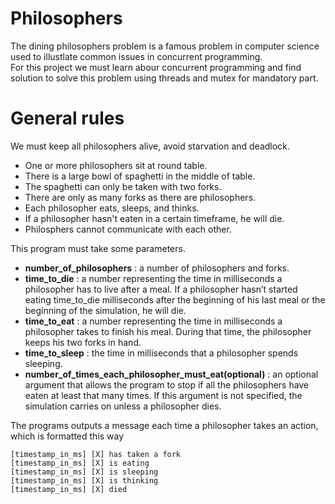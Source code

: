 # Philosophers
The dining philosophers problem is a famous problem in computer science used to illustlate common issues in concurrent programming.  
For this project we must learn abour concurrent programming and find solution to solve this problem using threads and mutex for mandatory part.<br>

# General rules
We must keep all philosophers alive, avoid starvation and deadlock.<br>
+ One or more philosophers sit at round table.
+ There is a large bowl of spaghetti in the middle of table.
+ The spaghetti can only be taken with two forks.
+ There are only as many forks as there are philosophers.
+ Each philosopher eats, sleeps, and thinks.
+ If a philosopher hasn't eaten in a certain timeframe, he will die.
+ Philosphers cannot communicate with each other.

This program must take some parameters.
+ **number_of_philosophers** : a number of philosophers and forks.
+ **time_to_die** : a number representing the time in milliseconds a philosopher has to live after a meal. If a philosopher hasn’t started eating time_to_die milliseconds after the beginning of his last meal or the beginning of the simulation, he will die.
+ **time_to_eat** : a number representing the time in milliseconds a philosopher takes to finish his meal. During that time, the philosopher keeps his two forks in hand.
+ **time_to_sleep** : the time in milliseconds that a philosopher spends sleeping.
+ **number_of_times_each_philosopher_must_eat(optional)** : an optional argument that allows the program to stop if all the philosophers have eaten at least that many times. If this argument is not specified, the simulation carries on unless a philosopher dies.

The programs outputs a message each time a philosopher takes an action, which is formatted this way <br>
```
[timestamp_in_ms] [X] has taken a fork
[timestamp_in_ms] [X] is eating
[timestamp_in_ms] [X] is sleeping
[timestamp_in_ms] [X] is thinking
[timestamp_in_ms] [X] died
```
